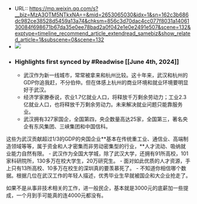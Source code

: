 - URL:: https://mp.weixin.qq.com/s?__biz=MzA3OTM5NTkxNA==&mid=2653065030&idx=1&sn=162c3b686dc982ce38528d5459a13a74&chksm=856c3d70dac4cc077f8031a1406130084f698671b67da35e0ee78bad2a0f042e1e0e2491e507&scene=132&exptype=timeline_recommend_article_extendread_samebiz&show_related_article=1&subscene=0&scene=132
- ![](https://readwise-assets.s3.amazonaws.com/static/images/article2.74d541386bbf.png)
- ### Highlights first synced by #Readwise [[June 4th, 2024]]
    - 武汉作为新一线城市，常常被拿来和杭州比较。这十年来，武汉和杭州的GDP你追我赶，不分伯仲。但在体感上杭州的商业环境和就业环境要明显好于武汉。
    - 经济学家滕泰说，农业1.7亿就业人口，将释放千万剩余劳动力；工业2.3亿就业人口，也将释放千万剩余劳动力。未来解决就业问题只能靠服务业。
    - 武汉拥有327家国企，全国第四，央企数量高达25家，全国第三，著名央企有东风集团、三峡集团和中国信科。  


  


这些为武汉贡献超过1/3的GDP的央国企业**基本在传统重工业、通信业、高端制造领域等等，属于资金和人才密集而非劳动密集型的行业，**人才流动、吸纳就业能力自然有限。
    - 武汉作为全国大学城，除了武汉大学，还拥有91所高校，101家科研院所，130多万在校大学生，20万研究生。
    - 面对如此优质的人才资源，手上只有13所高校、10多万在校生的深圳真的要羡慕死了。
    - 不知道你相信哪个数据。根据几位在武汉工作的年轻人描述，优秀毕业生早就被国企和大企业抢走了。

  


如果不是从事非技术相关的工作，进一般民企，基本就是3000元的底薪加一些提成，一个月到手可能真的连4000元都没有。

